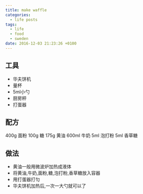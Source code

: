 ```yaml
---
title: make waffle
categories:
  - life posts
tags:
  - life
  - food
  - sweden
date: 2016-12-03 21:23:26 +0100
---
```


## 工具

* 华夫饼机
* 量杯
* 5ml小勺
* 厨房秤
* 打蛋器

## 配方

400g  面粉
100g  糖
175g  黄油
600ml 牛奶
5ml 泡打粉
5ml 香草糖

## 做法

* 黄油一般用微波炉加热成液体
* 将黄油,牛奶,面粉,糖,泡打粉,香草糖放入容器
* 用打蛋器打匀
* 华夫饼机加热后,一次一大勺就可以了
